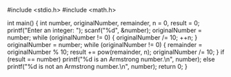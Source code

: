 #include <stdio.h>
#include <math.h>

int main() {
    int number, originalNumber, remainder, n = 0, result = 0;
    printf("Enter an integer: ");
    scanf("%d", &number);
    originalNumber = number;
    while (originalNumber != 0) {
        originalNumber /= 10;
        ++n;
    }
    originalNumber = number;
    while (originalNumber != 0) {
        remainder = originalNumber % 10;
        result += pow(remainder, n);
        originalNumber /= 10;
    }
    if (result == number)
        printf("%d is an Armstrong number.\n", number);
    else
        printf("%d is not an Armstrong number.\n", number);
    return 0;
}
